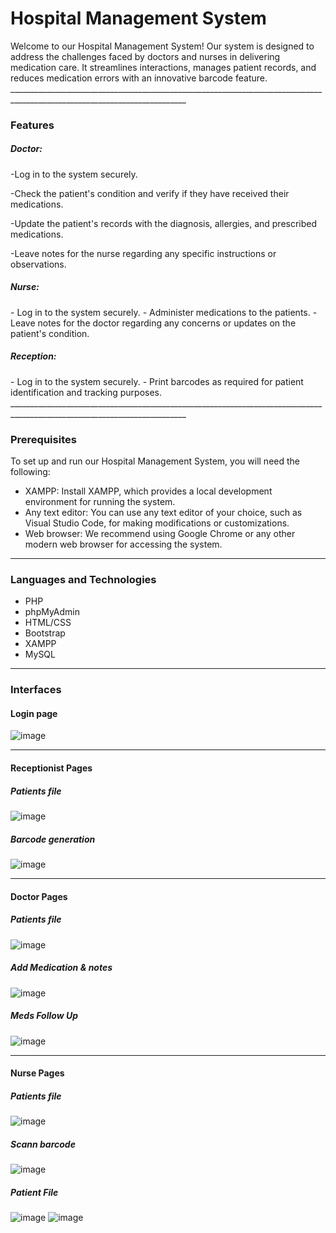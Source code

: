 <h1>Hospital Management System</h1>
Welcome to our Hospital Management System! Our system is designed to address the challenges faced by doctors and nurses in delivering medication care. It streamlines interactions, manages patient records, and reduces medication errors with an innovative barcode feature.
__________________________________________________________________________________________________________________________
<h3>Features</h3>

<h5>Doctor:</h5>

-Log in to the system securely.

-Check the patient's condition and verify if they have received their medications.

-Update the patient's records with the diagnosis, allergies, and prescribed medications.

-Leave notes for the nurse regarding any specific instructions or observations.

<h5>Nurse:</h5>
- Log in to the system securely.
- Administer medications to the patients.
- Leave notes for the doctor regarding any concerns or updates on the patient's condition.
<h5>Reception:</h5>
- Log in to the system securely.
- Print barcodes as required for patient identification and tracking purposes.
__________________________________________________________________________________________________________________________
<h3>Prerequisites</h3>

To set up and run our Hospital Management System, you will need the following:

- XAMPP: Install XAMPP, which provides a local development environment for running the system.
- Any text editor: You can use any text editor of your choice, such as Visual Studio Code, for making modifications or customizations.
- Web browser: We recommend using Google Chrome or any other modern web browser for accessing the system.

__________________________________________________________________________________________________________________________

<h3>Languages and Technologies</h3>

- PHP
- phpMyAdmin
- HTML/CSS
- Bootstrap
- XAMPP
- MySQL
__________________________________________________________________________________________________________________________
<h3>Interfaces</h3>

<h4>Login page</h4> 

![image](https://github.com/sumeeh/HMDT/assets/123176070/eef516ce-0b66-482f-9d62-d88217f9051d)

__________________________________________________________________________________________________________________________

<h4>Receptionist Pages</h4>

<h5>Patients file</h5>

![image](https://github.com/sumeeh/HMDT/assets/123176070/c22208a3-add1-44c0-b3a5-432bdf869544)

<h5>Barcode generation </h5>

![image](https://github.com/sumeeh/HMDT/assets/123176070/78ce0073-cf57-4d3e-86aa-003066595bdb)


__________________________________________________________________________________________________________________________
<h4>Doctor Pages</h4>


<h5>Patients file </h5>

![image](https://github.com/sumeeh/HMDT/assets/123176070/276fc0bf-7c0b-4767-98ac-3ca29e5b21f9)

<h5>Add Medication & notes</h5>

![image](https://github.com/sumeeh/HMDT/assets/123176070/b31e5590-a737-4ce6-9b52-57efcc7a9373)

<h5>Meds Follow Up </h5>

![image](https://github.com/sumeeh/HMDT/assets/123176070/aeae819f-30fa-47c4-a7d2-695bbea2b4bd)

__________________________________________________________________________________________________________________________
<h4>Nurse Pages</h4>

<h5>Patients file </h5>

![image](https://github.com/sumeeh/HMDT/assets/123176070/967374a3-17ec-416f-b1d5-1d939210b89f)

<h5>Scann barcode</h5>

![image](https://github.com/sumeeh/HMDT/assets/123176070/5e5cbef9-9ec1-4bcf-8823-04e31a41902e)

<h5>Patient File</h5> 
 
![image](https://github.com/sumeeh/HMDT/assets/123176070/af4697d0-5206-458a-9001-ad9522306183)
![image](https://github.com/sumeeh/HMDT/assets/123176070/54827ba5-c6bc-4ccc-aab1-c5df2c2503a3)


















